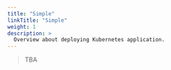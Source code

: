 ```yaml
---
title: "Simple"
linkTitle: "Simple"
weight: 1
description: >
  Overview about deploying Kubernetes application.
---
```


> TBA
